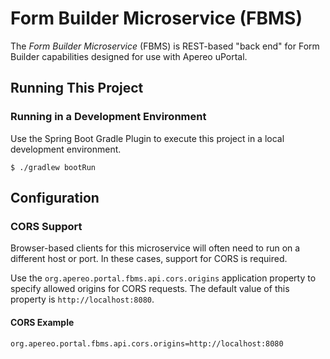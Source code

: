 # Form Builder Microservice (FBMS)

The _Form Builder Microservice_ (FBMS) is REST-based "back end" for Form Builder capabilities
designed for use with Apereo uPortal.

## Running This Project

### Running in a Development Environment

Use the Spring Boot Gradle Plugin to execute this project in a local development environment.

```console
$ ./gradlew bootRun
```

## Configuration

### CORS Support

Browser-based clients for this microservice will often need to run on a different host or port.  In
these cases, support for CORS is required.

Use the `org.apereo.portal.fbms.api.cors.origins` application property to specify allowed origins
for CORS requests.  The default value of this property is `http://localhost:8080`.

#### CORS Example

```
org.apereo.portal.fbms.api.cors.origins=http://localhost:8080
```
